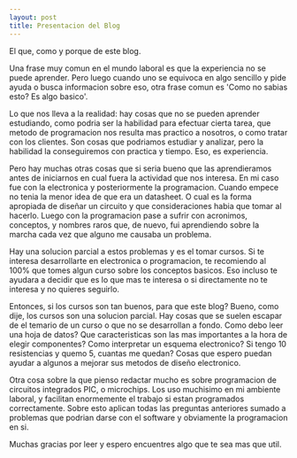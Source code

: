 ```yaml
---
layout: post
title: Presentacion del Blog
---
```

  El que, como y porque de este blog.
  
  Una frase muy comun en el mundo laboral es que la experiencia no se puede aprender. Pero luego cuando uno se equivoca en algo sencillo y pide ayuda o busca informacion sobre eso, otra frase comun es 'Como no sabias esto? Es algo basico'.
  
  Lo que nos lleva a la realidad: hay cosas que no se pueden aprender estudiando, como podria ser la habilidad para efectuar cierta tarea, que metodo de programacion nos resulta mas practico a nosotros, o como tratar con los clientes. Son cosas que podriamos estudiar y analizar, pero la habilidad la conseguiremos con practica y tiempo. Eso, es experiencia.
  
  Pero hay muchas otras cosas que si seria bueno que las aprendieramos antes de iniciarnos en cual fuera la actividad que nos interesa. En mi caso fue con la electronica y posteriormente la programacion. Cuando empece no tenia la menor idea de que era un datasheet. O cual es la forma apropiada de diseñar un circuito y que consideraciones habia que tomar al hacerlo. Luego con la programacion pase a sufrir con acronimos, conceptos, y nombres raros que, de nuevo, fui aprendiendo sobre la marcha cada vez que alguno me causaba un problema.
  
  Hay una solucion parcial a estos problemas y es el tomar cursos. Si te interesa desarrollarte en electronica o programacion, te recomiendo al 100% que tomes algun curso sobre los conceptos basicos. Eso incluso te ayudara a decidir que es lo que mas te interesa o si directamente no te interesa y no quieres seguirlo.
  
  Entonces, si los cursos son tan buenos, para que este blog? Bueno, como dije, los cursos son una solucion parcial. Hay cosas que se suelen escapar de el temario de un curso o que no se desarrollan a fondo. Como debo leer una hoja de datos? Que caracteristicas son las mas importantes a la hora de elegir componentes? Como interpretar un esquema electronico? Si tengo 10 resistencias y quemo 5, cuantas me quedan? Cosas que espero puedan ayudar a algunos a mejorar sus metodos de diseño electronico.

  Otra cosa sobre la que pienso redactar mucho es sobre programacion de circuitos integrados PIC, o microchips. Los uso muchisimo en mi ambiente laboral, y facilitan enormemente el trabajo si estan programados correctamente. Sobre esto aplican todas las preguntas anteriores sumado a problemas que podrian darse con el software y obviamente la programacion en si.
  
  Muchas gracias por leer y espero encuentres algo que te sea mas que util. 
